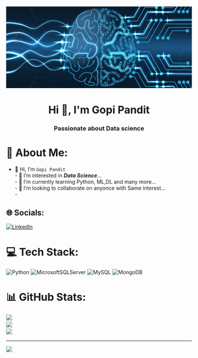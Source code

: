 ![logo](https://github.com/gopipandit/gopipandit/blob/main/BANNER-SIZE-AI-and-Machine-Learning.jpg)

<h1 align="center">Hi 👋, I'm Gopi Pandit</h1>
<h3 align="center">Passionate about Data science</h3>


# 💫 About Me:
- 👋 Hi, I’m `Gopi Pandit`<br>- 👀 I’m interested in ***Data Science***...<br>- 🌱 I’m currently learning Python, ML,DL and many more...<br>- 💞️ I’m looking to collaborate on anyonce with Same interest...<br>- 


## 🌐 Socials:
[![LinkedIn](https://img.shields.io/badge/LinkedIn-%230077B5.svg?logo=linkedin&logoColor=white)](https://linkedin.com/in/gopipandit) 

# 💻 Tech Stack:
![Python](https://img.shields.io/badge/python-3670A0?style=for-the-badge&logo=python&logoColor=ffdd54) ![MicrosoftSQLServer](https://img.shields.io/badge/Microsoft%20SQL%20Sever-CC2927?style=for-the-badge&logo=microsoft%20sql%20server&logoColor=white) ![MySQL](https://img.shields.io/badge/mysql-%2300f.svg?style=for-the-badge&logo=mysql&logoColor=white) ![MongoDB](https://img.shields.io/badge/MongoDB-%234ea94b.svg?style=for-the-badge&logo=mongodb&logoColor=white)
# 📊 GitHub Stats:
![](https://github-readme-stats.vercel.app/api?username=gopipandit&theme=dark&hide_border=false&include_all_commits=true&count_private=false)<br/>
![](https://github-readme-streak-stats.herokuapp.com/?user=gopipandit&theme=dark&hide_border=false)<br/>
![](https://github-readme-stats.vercel.app/api/top-langs/?username=gopipandit&theme=dark&hide_border=false&include_all_commits=true&count_private=false&layout=compact)

---
[![](https://visitcount.itsvg.in/api?id=gopipandit&icon=0&color=0)](https://visitcount.itsvg.in)

<!-- Proudly created with GPRM ( https://gprm.itsvg.in ) -->

